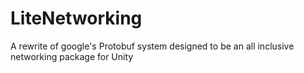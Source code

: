 # LiteNetworking
A rewrite of google's Protobuf system designed to be an all inclusive networking package for Unity
